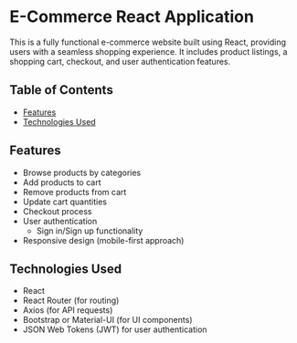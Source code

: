# E-Commerce React Application

This is a fully functional e-commerce website built using React, providing users with a seamless shopping experience. It includes product listings, a shopping cart, checkout, and user authentication features.

## Table of Contents

- [Features](#features)
- [Technologies Used](#technologies-used)

## Features

- Browse products by categories
- Add products to cart
- Remove products from cart
- Update cart quantities
- Checkout process
- User authentication
  - Sign in/Sign up functionality
- Responsive design (mobile-first approach)

## Technologies Used

- React
- React Router (for routing)
- Axios (for API requests)
- Bootstrap or Material-UI (for UI components)
- JSON Web Tokens (JWT) for user authentication
